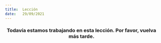 ```yaml
---
title:  Lección
date:   29/09/2021
---
```


### <center>Todavía estamos trabajando en esta lección. Por favor, vuelva más tarde.</center>